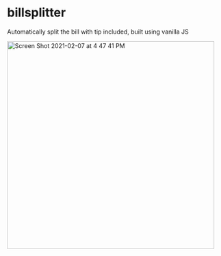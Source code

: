 # billsplitter
Automatically split the bill with tip included, built using vanilla JS

<img width="484" alt="Screen Shot 2021-02-07 at 4 47 41 PM" src="https://user-images.githubusercontent.com/67395677/107161753-72e21f80-6964-11eb-90f0-0b757d36490b.png">
